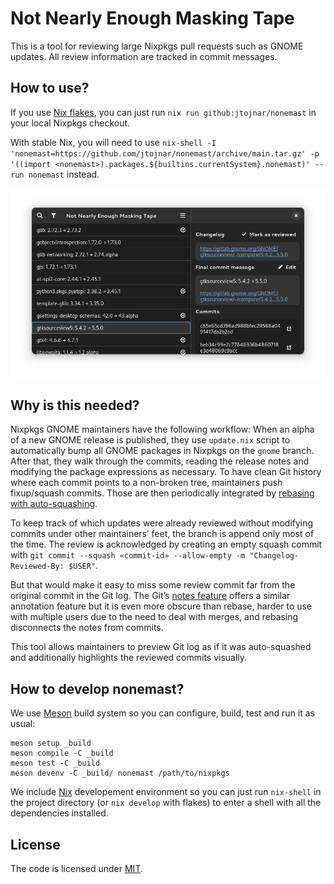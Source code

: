 # Not Nearly Enough Masking Tape

This is a tool for reviewing large Nixpkgs pull requests such as GNOME updates. All review information are tracked in commit messages.

## How to use?

If you use [Nix flakes](https://nixos.wiki/wiki/Flakes), you can just run `nix run github:jtojnar/nonemast` in your local Nixpkgs checkout.

With stable Nix, you will need to use `nix-shell -I 'nonemast=https://github.com/jtojnar/nonemast/archive/main.tar.gz' -p '((import <nonemast>).packages.${builtins.currentSystem}.nonemast)' --run nonemast` instead.

![Main view of GNOME 43 update](data/screenshot.png)

## Why is this needed?

Nixpkgs GNOME maintainers have the following workflow: When an alpha of a new GNOME release is published, they use `update.nix` script to automatically bump all GNOME packages in Nixpkgs on the `gnome` branch. After that, they walk through the commits, reading the release notes and modifying the package expressions as necessary. To have clean Git history where each commit points to a non-broken tree, maintainers push fixup/squash commits. Those are then periodically integrated by [rebasing with auto-squashing](https://git-scm.com/docs/git-rebase#Documentation/git-rebase.txt---autosquash).

To keep track of which updates were already reviewed without modifying commits under other maintainers’ feet, the branch is append only most of the time. The review is acknowledged by creating an empty squash commit with `git commit --squash «commit-id» --allow-empty -m "Changelog-Reviewed-By: $USER"`.

But that would make it easy to miss some review commit far from the original commit in the Git log. The Git’s [notes feature](https://git-scm.com/docs/git-notes) offers a similar annotation feature but it is even more obscure than rebase, harder to use with multiple users due to the need to deal with merges, and rebasing disconnects the notes from commits.

This tool allows maintainers to preview Git log as if it was auto-squashed and additionally highlights the reviewed commits visually.

## How to develop nonemast?

We use [Meson](https://mesonbuild.com/) build system so you can configure, build, test and run it as usual:

```shell
meson setup _build
meson compile -C _build
meson test -C _build
meson devenv -C _build/ nonemast /path/to/nixpkgs
```

We include [Nix](https://nixos.org) developement environment so you can just run `nix-shell` in the project directory (or `nix develop` with flakes) to enter a shell with all the dependencies installed.

## License

The code is licensed under [MIT](LICENSE.md).
